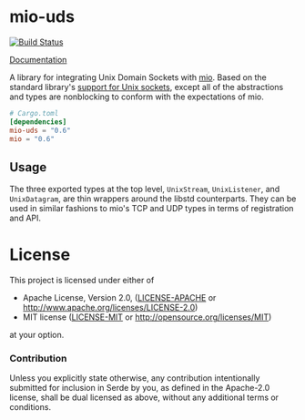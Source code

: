 # mio-uds

[![Build Status](https://travis-ci.org/alexcrichton/mio-uds.svg?branch=master)](https://travis-ci.org/alexcrichton/mio-uds)

[Documentation](https://docs.rs/mio-uds)

A library for integrating Unix Domain Sockets with [mio]. Based on the standard
library's [support for Unix sockets][std], except all of the abstractions and
types are nonblocking to conform with the expectations of mio.

[mio]: https://github.com/carllerche/mio
[std]: https://doc.rust-lang.org/std/os/unix/net/

```toml
# Cargo.toml
[dependencies]
mio-uds = "0.6"
mio = "0.6"
```

## Usage

The three exported types at the top level, `UnixStream`, `UnixListener`, and
`UnixDatagram`, are thin wrappers around the libstd counterparts. They can be
used in similar fashions to mio's TCP and UDP types in terms of registration and
API.

# License

This project is licensed under either of

 * Apache License, Version 2.0, ([LICENSE-APACHE](LICENSE-APACHE) or
   http://www.apache.org/licenses/LICENSE-2.0)
 * MIT license ([LICENSE-MIT](LICENSE-MIT) or
   http://opensource.org/licenses/MIT)

at your option.

### Contribution

Unless you explicitly state otherwise, any contribution intentionally submitted
for inclusion in Serde by you, as defined in the Apache-2.0 license, shall be
dual licensed as above, without any additional terms or conditions.
